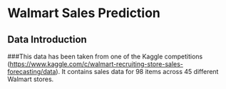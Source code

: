 # Walmart Sales Prediction

## Data Introduction
  ###This data has been taken from one of the Kaggle competitions (https://www.kaggle.com/c/walmart-recruiting-store-sales-forecasting/data). It contains sales data for 98 items across 45 different Walmart stores. 

